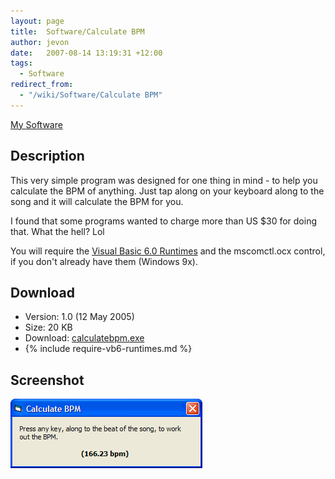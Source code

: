 ```yaml
---
layout: page
title:  Software/Calculate BPM
author: jevon
date:   2007-08-14 13:19:31 +12:00
tags:
  - Software
redirect_from:
  - "/wiki/Software/Calculate BPM"
---
```


[My Software](../Software.md)

## Description
This very simple program was designed for one thing in mind - to help you calculate the BPM of anything. Just tap along on your keyboard along to the song and it will calculate the BPM for you.

I found that some programs wanted to charge more than US $30 for doing that. What the hell? Lol

You will require the [Visual Basic 6.0 Runtimes](../Visual_Basic_Runtimes.md) and the mscomctl.ocx control, if you don't already have them (Windows 9x).

## Download
- Version: 1.0 (12 May 2005)
- Size: 20 KB
- Download: <a href="https://github.com/soundasleep/jevon.org/releases/download/old-files/calculatebpm.exe">calculatebpm.exe</a>
- {% include require-vb6-runtimes.md %}

## Screenshot
<img src="/img/screenshots/calculatebpm.png" alt="Screenshot of Calculate BPM software">
